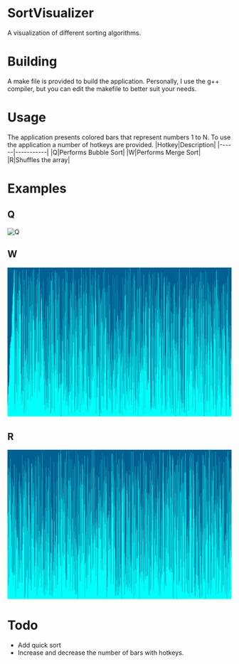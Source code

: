 # SortVisualizer
A visualization of different sorting algorithms.

# Building
A make file is provided to build the application. Personally, I use the g++ compiler, but you can edit the makefile to better suit your needs.

# Usage
The application presents colored bars that represent numbers 1 to N. To use the application a number of hotkeys are provided.
|Hotkey|Description|
|------|-----------|
|Q|Performs Bubble Sort|
|W|Performs Merge Sort|
|R|Shuffles the array|

# Examples
## Q
![Q](https://github.com/RakuTheSenpai/SortVisualizer/blob/main/Examples/q.gif)

## W
![W](https://github.com/RakuTheSenpai/SortVisualizer/blob/main/Examples/w.gif)

## R
![R](https://github.com/RakuTheSenpai/SortVisualizer/blob/main/Examples/r.gif)

# Todo
* Add quick sort
* Increase and decrease the number of bars with hotkeys.
